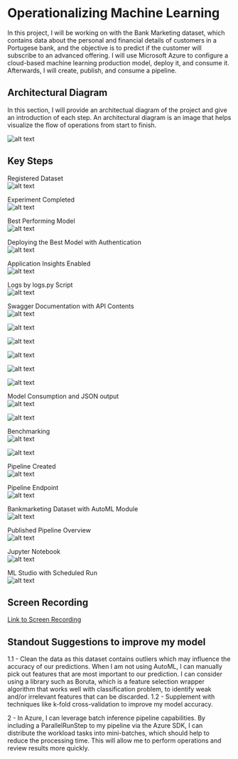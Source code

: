 # Operationalizing Machine Learning

In this project, I will be working on with the Bank Marketing dataset, which contains data about the personal and financial details of customers in a Portugese bank, and the objective is to predict if the customer will subscribe to an advanced offering. I will use Microsoft Azure to configure a cloud-based machine learning production model, deploy it, and consume it. Afterwards, I will create, publish, and consume a pipeline.

## Architectural Diagram
In this section, I will provide an architectual diagram of the project and give an introduction of each step. An architectural diagram is an image that helps visualize the flow of operations from start to finish.

![alt text](\rainelimages\ArchitecturalDiagram.png?raw=true)

## Key Steps
Registered Dataset\
![alt text](\rainelimages\dataset.jpg?raw=true)

Experiment Completed\
![alt text](\rainelimages\experimentoconcluido.jpg?raw=true)

Best Performing Model\
![alt text](\rainelimages\bestmodel.jpg?raw=true)

Deploying the Best Model with Authentication\
![alt text](\rainelimages\deploy.jpg?raw=true)

Application Insights Enabled\
![alt text](\rainelimages\appinstrue.jpg?raw=true)

Logs by logs.py Script\
![alt text](\rainelimages\logs.jpg?raw=true)

Swagger Documentation with API Contents\
![alt text](\rainelimages\swagger1.jpg?raw=true)

![alt text](\rainelimages\swagger2.jpg?raw=true)

![alt text](\rainelimages\swagger3.jpg?raw=true)

![alt text](\rainelimages\swagger4.jpg?raw=true)

![alt text](\rainelimages\swagger5.jpg?raw=true)

![alt text](\rainelimages\swagger6.jpg?raw=true)

Model Consumption and JSON output\
![alt text](\rainelimages\endpointpy.jpg?raw=true)

![alt text](\rainelimages\json.jpg?raw=true)

Benchmarking\
![alt text](\rainelimages\apachebenchmark1.jpg?raw=true)

![alt text](\rainelimages\apachebenchmark2.jpg?raw=true)

Pipeline Created\
![alt text](\rainelimages\pipelinecriadoeendpoint.jpg?raw=true)

Pipeline Endpoint\
![alt text](\rainelimages\endpoint.jpg?raw=true)

Bankmarketing Dataset with AutoML Module\
![alt text](\rainelimages\datasetandautoml.jpg?raw=true)

Published Pipeline Overview\
![alt text](\rainelimages\pipelinerestactive.jpg?raw=true)

Jupyter Notebook\
![alt text](\rainelimages\runcomplete.jpg?raw=true)

ML Studio with Scheduled Run\
![alt text](\rainelimages\restendpoint.jpg?raw=true)


## Screen Recording
[Link to Screen Recording](https://www.youtube.com/watch?v=KMW5_XrTePU/view?usp=sharing?usp=sharing)

## Standout Suggestions to improve my model
1.1 - Clean the data as this dataset contains outliers which may influence the accuracy of our predictions. When I am not using AutoML, I can manually pick out features that are most important to our prediction. I can consider using a library such as Boruta, which is a feature selection wrapper algorithm that works well with classification problem, to identify weak and/or irrelevant features that can be discarded.
1.2 - Supplement with techniques like k-fold cross-validation to improve my model accuracy.

2 - In Azure, I can leverage batch inference pipeline capabilities. By including a ParallelRunStep to my pipeline via the Azure SDK, I can distribute the workload tasks into mini-batches, which should help to reduce the processing time. This will allow me to perform operations and review results more quickly.
